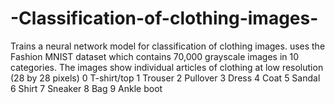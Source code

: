 # -Classification-of-clothing-images-
Trains a neural network model for classification  of clothing images.
uses the Fashion MNIST dataset which contains 70,000 grayscale images in 10 categories.
The images show individual articles of clothing at low resolution (28 by 28 pixels)
0	T-shirt/top
1	Trouser
2	Pullover
3	Dress
4	Coat
5	Sandal
6	Shirt
7	Sneaker
8	Bag
9	Ankle boot
